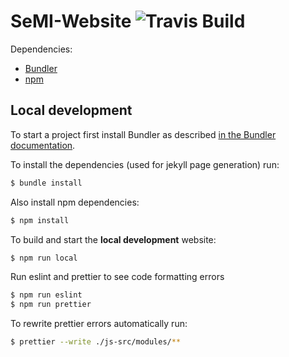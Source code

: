 # SeMI-Website ![Travis Build](https://travis-ci.org/SeMI-network/semi-website.svg?branch=master "Logo Travis Build")

Dependencies:
- [Bundler](https://bundler.io/)
- [npm](https://www.npmjs.com/)

## Local development

To start a project first install Bundler as described [in the Bundler documentation](https://bundler.io/).

To install the dependencies (used for jekyll page generation) run: 

```bash
$ bundle install
``` 

Also install npm dependencies:

```bash
$ npm install
```

To build and start the **local development** website:

```bash
$ npm run local
```

Run eslint and prettier to see code formatting errors

```bash
$ npm run eslint
$ npm run prettier
```

To rewrite prettier errors automatically run:

```bash
$ prettier --write ./js-src/modules/**
```

